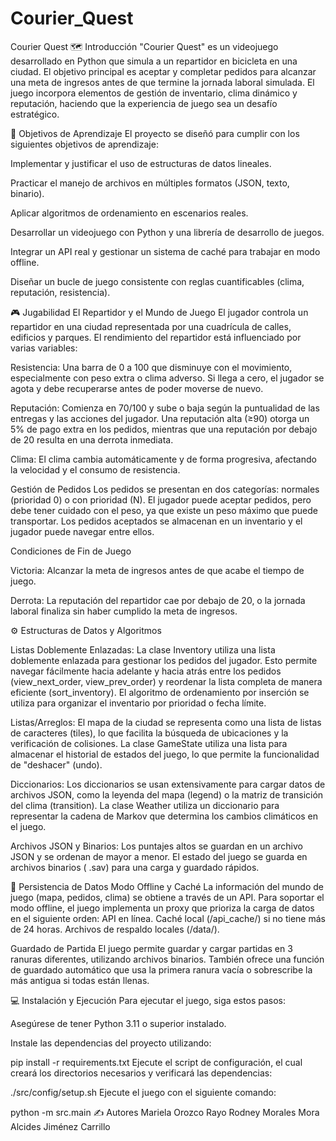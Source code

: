 # Courier_Quest

Courier Quest
🗺️ Introducción
"Courier Quest" es un videojuego desarrollado en Python que simula a un repartidor en bicicleta en una ciudad. El objetivo principal es aceptar y completar pedidos para alcanzar una meta de ingresos antes de que termine la jornada laboral simulada. El juego incorpora elementos de gestión de inventario, clima dinámico y reputación, haciendo que la experiencia de juego sea un desafío estratégico.

🎯 Objetivos de Aprendizaje
El proyecto se diseñó para cumplir con los siguientes objetivos de aprendizaje:

Implementar y justificar el uso de estructuras de datos lineales.

Practicar el manejo de archivos en múltiples formatos (JSON, texto, binario).

Aplicar algoritmos de ordenamiento en escenarios reales.

Desarrollar un videojuego con Python y una librería de desarrollo de juegos.

Integrar un API real y gestionar un sistema de caché para trabajar en modo offline.

Diseñar un bucle de juego consistente con reglas cuantificables (clima, reputación, resistencia).

🎮 Jugabilidad
El Repartidor y el Mundo de Juego
El jugador controla un repartidor en una ciudad representada por una cuadrícula de calles, edificios y parques. El rendimiento del repartidor está influenciado por varias variables:

Resistencia: Una barra de 0 a 100 que disminuye con el movimiento, especialmente con peso extra o clima adverso. Si llega a cero, el jugador se agota y debe recuperarse antes de poder moverse de nuevo.

Reputación: Comienza en 70/100 y sube o baja según la puntualidad de las entregas y las acciones del jugador. Una reputación alta (≥90) otorga un 5% de pago extra en los pedidos, mientras que una reputación por debajo de 20 resulta en una derrota inmediata.

Clima: El clima cambia automáticamente y de forma progresiva, afectando la velocidad y el consumo de resistencia.

Gestión de Pedidos
Los pedidos se presentan en dos categorías: normales (prioridad 0) o con prioridad (N). El jugador puede aceptar pedidos, pero debe tener cuidado con el peso, ya que existe un peso máximo que puede transportar. Los pedidos aceptados se almacenan en un inventario y el jugador puede navegar entre ellos.

Condiciones de Fin de Juego

Victoria: Alcanzar la meta de ingresos antes de que acabe el tiempo de juego.

Derrota: La reputación del repartidor cae por debajo de 20, o la jornada laboral finaliza sin haber cumplido la meta de ingresos.

⚙️ Estructuras de Datos y Algoritmos

Listas Doblemente Enlazadas: La clase Inventory utiliza una lista doblemente enlazada para gestionar los pedidos del jugador. Esto permite navegar fácilmente hacia adelante y hacia atrás entre los pedidos (view_next_order, view_prev_order) y reordenar la lista completa de manera eficiente (sort_inventory). El algoritmo de ordenamiento por inserción se utiliza para organizar el inventario por prioridad o fecha límite.

Listas/Arreglos: El mapa de la ciudad se representa como una lista de listas de caracteres (tiles), lo que facilita la búsqueda de ubicaciones y la verificación de colisiones. La clase GameState utiliza una lista para almacenar el historial de estados del juego, lo que permite la funcionalidad de "deshacer" (undo).

Diccionarios: Los diccionarios se usan extensivamente para cargar datos de archivos JSON, como la leyenda del mapa (legend) o la matriz de transición del clima (transition). La clase Weather utiliza un diccionario para representar la cadena de Markov que determina los cambios climáticos en el juego.

Archivos JSON y Binarios: Los puntajes altos se guardan en un archivo JSON y se ordenan de mayor a menor. El estado del juego se guarda en archivos binarios (
.sav) para una carga y guardado rápidos.

💾 Persistencia de Datos
Modo Offline y Caché
La información del mundo de juego (mapa, pedidos, clima) se obtiene a través de un API. Para soportar el modo offline, el juego implementa un proxy que prioriza la carga de datos en el siguiente orden:
API en línea.
Caché local (/api_cache/) si no tiene más de 24 horas.
Archivos de respaldo locales (/data/).

Guardado de Partida
El juego permite guardar y cargar partidas en 3 ranuras diferentes, utilizando archivos binarios. También ofrece una función de guardado automático que usa la primera ranura vacía o sobrescribe la más antigua si todas están llenas.

💻 Instalación y Ejecución
Para ejecutar el juego, siga estos pasos:

Asegúrese de tener Python 3.11 o superior instalado.

Instale las dependencias del proyecto utilizando:

pip install -r requirements.txt
Ejecute el script de configuración, el cual creará los directorios necesarios y verificará las dependencias:

./src/config/setup.sh
Ejecute el juego con el siguiente comando:

python -m src.main
✍️ Autores
Mariela Orozco Rayo 
Rodney Morales Mora
Alcides Jiménez Carrillo
